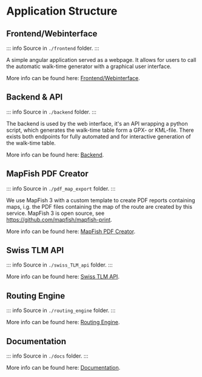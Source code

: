 # Application Structure

## Frontend/Webinterface

::: info
Source in `./frontend` folder.
:::

A simple angular application served as a webpage. It allows for users to call the automatic walk-time generator with
a graphical user interface.

More info can be found here: [Frontend/Webinterface](../frontend/about.md).

## Backend & API

::: info
Source in `./backend` folder.
:::

The backend is used by the web interface, it's an API wrapping a python script, which generates the walk-time table form
a GPX- or KML-file. There exists both endpoints for fully automated and for interactive generation of the walk-time
table.

More info can be found here: [Backend](../backend/about.md).

## MapFish PDF Creator

::: info
Source in `./pdf_map_export` folder.
:::

We use MapFish 3 with a custom template to create PDF reports containing maps, i.g. the PDF files containing the map of
the route are created by this service. MapFish 3 is open source, see https://github.com/mapfish/mapfish-print.

More info can be found here: [MapFish PDF Creator](../pdf_creator/about.md).

## Swiss TLM API

::: info
Source in `./swiss_TLM_api` folder.
:::

More info can be found here: [Swiss TLM API](../swiss_TLM_API/about.md).

## Routing Engine

::: info
Source in `./routing_engine` folder.
:::

More info can be found here: [Routing Engine](../routing_engine/about.md).

## Documentation

::: info
Source in `./docs` folder.
:::

More info can be found here: [Documentation](../documentation/about.md).
